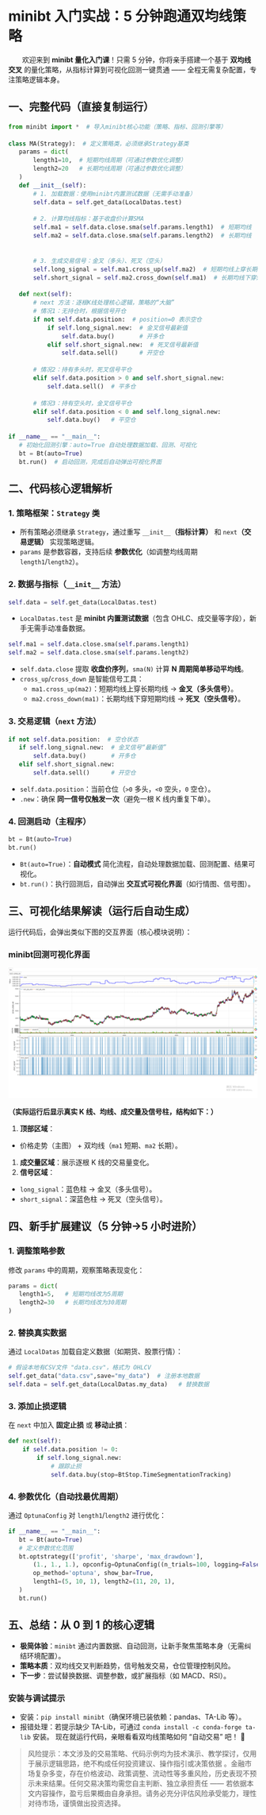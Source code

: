 # **minibt 入门实战：5 分钟跑通双均线策略**

&emsp;&emsp;欢迎来到 **minibt 量化入门课**！只需 5 分钟，你将亲手搭建一个基于 **双均线交叉** 的量化策略，从指标计算到可视化回测一键贯通 —— 全程无需复杂配置，专注策略逻辑本身。

## 一、完整代码（直接复制运行）
```python
from minibt import *  # 导入minibt核心功能（策略、指标、回测引擎等）

class MA(Strategy):  # 定义策略类，必须继承Strategy基类
   params = dict(
       length1=10,  # 短期均线周期（可通过参数优化调整）
       length2=20   # 长期均线周期（可通过参数优化调整）
   )
   def __init__(self):
       # 1. 加载数据：使用minibt内置测试数据（无需手动准备）
       self.data = self.get_data(LocalDatas.test) 
      
       # 2. 计算均线指标：基于收盘价计算SMA
       self.ma1 = self.data.close.sma(self.params.length1)  # 短期均线
       self.ma2 = self.data.close.sma(self.params.length2)  # 长期均线
      

       # 3. 生成交易信号：金叉（多头）、死叉（空头）
       self.long_signal = self.ma1.cross_up(self.ma2)  # 短期均线上穿长期均线
       self.short_signal = self.ma2.cross_down(self.ma1)  # 长期均线下穿短期均线
       
   def next(self):
       # next 方法：逐根K线处理核心逻辑，策略的“大脑”
       # 情况1：无持仓时，根据信号开仓
       if not self.data.position:  # position=0 表示空仓
           if self.long_signal.new:  # 金叉信号最新值
               self.data.buy()       # 开多仓
           elif self.short_signal.new:  # 死叉信号最新值
               self.data.sell()      # 开空仓
      
       # 情况2：持有多头时，死叉信号平仓
       elif self.data.position > 0 and self.short_signal.new: 
           self.data.sell()  # 平多仓
      
       # 情况3：持有空头时，金叉信号平仓
       elif self.data.position < 0 and self.long_signal.new: 
           self.data.buy()   # 平空仓

if __name__ == "__main__":
   # 初始化回测引擎：auto=True 自动处理数据加载、回测、可视化
   bt = Bt(auto=True) 
   bt.run()  # 启动回测，完成后自动弹出可视化界面
```

## 二、代码核心逻辑解析
### 1. 策略框架：`Strategy` 类
*   所有策略必须继承 `Strategy`，通过重写 `__init__`**（指标计算）** 和 `next`**（交易逻辑）** 实现策略逻辑。
*   `params` 是参数容器，支持后续 **参数优化**（如调整均线周期 `length1`/`length2`）。

### 2. 数据与指标（`__init__` 方法）
```python
self.data = self.get_data(LocalDatas.test) 
```
*   `LocalDatas.test` 是 **minibt 内置测试数据**（包含 OHLC、成交量等字段），新手无需手动准备数据。
```python
self.ma1 = self.data.close.sma(self.params.length1) 
self.ma2 = self.data.close.sma(self.params.length2) 
```
*   `self.data.close` 提取 **收盘价序列**，`sma(N)` 计算 **N 周期简单移动平均线**。
*   `cross_up`/`cross_down` 是智能信号工具：
    *   `ma1.cross_up(ma2)`：短期均线上穿长期均线 → **金叉（多头信号）**。
    *   `ma2.cross_down(ma1)`：长期均线下穿短期均线 → **死叉（空头信号）**。

### 3. 交易逻辑（`next` 方法）
```python
if not self.data.position:  # 空仓状态
   if self.long_signal.new:  # 金叉信号“最新值”
       self.data.buy()       # 开多仓
   elif self.short_signal.new:
       self.data.sell()      # 开空仓
```
*   `self.data.position`：当前仓位（`>0` 多头，`<0` 空头，`0` 空仓）。
*   `.new`：确保 **同一信号仅触发一次**（避免一根 K 线内重复下单）。

### 4. 回测启动（主程序）
```python
bt = Bt(auto=True) 
bt.run() 
```
*   `Bt(auto=True)`：**自动模式** 简化流程，自动处理数据加载、回测配置、结果可视化。
*   `bt.run()`：执行回测后，自动弹出 **交互式可视化界面**（如行情图、信号图）。

## 三、可视化结果解读（运行后自动生成）
运行代码后，会弹出类似下图的交互界面（核心模块说明）：

### minibt回测可视化界面

![minibt回测可视化界面](../plot/1_1.png)

**（实际运行后显示真实 K 线、均线、成交量及信号柱，结构如下：）**

1.  **顶部区域**：

*   价格走势（主图） + 双均线（`ma1` 短期、`ma2` 长期）。
1.  **成交量区域**：展示逐根 K 线的交易量变化。
2.  **信号区域**：
*   `long_signal`：蓝色柱 → 金叉（多头信号）。
*   `short_signal`：深蓝色柱 → 死叉（空头信号）。

## 四、新手扩展建议（5 分钟→5 小时进阶）
### 1. 调整策略参数
修改 `params` 中的周期，观察策略表现变化：
```python
params = dict(
   length1=5,   # 短期均线改为5周期
   length2=30   # 长期均线改为30周期
)
```
### 2. 替换真实数据
通过 `LocalDatas` 加载自定义数据（如期货、股票行情）：
```python
# 假设本地有CSV文件 "data.csv"，格式为 OHLCV
self.get_data("data.csv",save="my_data")  # 注册本地数据
self.data = self.get_data(LocalDatas.my_data)   # 替换数据
```
### 3. 添加止损逻辑
在 `next` 中加入 **固定止损** 或 **移动止损**：
```python
def next(self):
    if self.data.position != 0:
        if self.long_signal.new:
            # 跟踪止损
            self.data.buy(stop=BtStop.TimeSegmentationTracking) 
```
### 4. 参数优化（自动找最优周期）
通过 `OptunaConfig` 对 `length1`/`length2` 进行优化：
```python
if __name__ == "__main__":
   bt = Bt(auto=True)
   # 定义参数优化范围
   bt.optstrategy(['profit', 'sharpe', 'max_drawdown'],
       (1., 1., 1.), opconfig=OptunaConfig((n_trials=100, logging=False),     
       op_method='optuna', show_bar=True,
       length1=(5, 10, 1), length2=(11, 20, 1),
   )
   bt.run()
```
## 五、总结：从 0 到 1 的核心逻辑
*   **极简体验**：`minibt` 通过内置数据、自动回测，让新手聚焦策略本身（无需纠结环境配置）。
*   **策略本质**：双均线交叉判断趋势，信号触发交易，仓位管理控制风险。
*   **下一步**：尝试替换数据、调整参数，或扩展指标（如 MACD、RSI）。
### 安装与调试提示
*   安装：`pip install minibt`（确保环境已装依赖：pandas、TA-Lib 等）。
*   报错处理：若提示缺少 TA-Lib，可通过 `conda install -c conda-forge ta-lib` 安装。
现在就运行代码，亲眼看看双均线策略如何 “自动交易” 吧！ 🚀

> 风险提示：本文涉及的交易策略、代码示例均为技术演示、教学探讨，仅用于展示逻辑思路，绝不构成任何投资建议、操作指引或决策依据 。金融市场复杂多变，存在价格波动、政策调整、流动性等多重风险，历史表现不预示未来结果。任何交易决策均需您自主判断、独立承担责任 —— 若依据本文内容操作，盈亏后果概由自身承担。请务必充分评估风险承受能力，理性对待市场，谨慎做出投资选择。